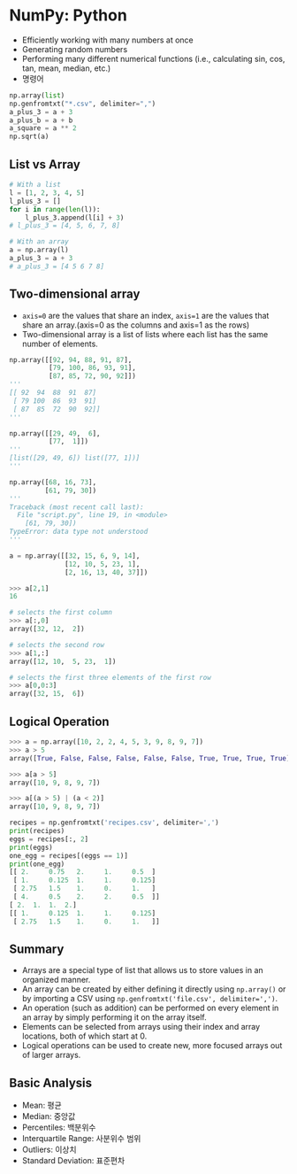 # NumPy: Python

- Efficiently working with many numbers at once
- Generating random numbers
- Performing many different numerical functions (i.e., calculating sin, cos, tan, mean, median, etc.)
- 명령어

```python
np.array(list)
np.genfromtxt("*.csv", delimiter=",")
a_plus_3 = a + 3
a_plus_b = a + b
a_square = a ** 2
np.sqrt(a)
```

## List vs Array

```python
# With a list
l = [1, 2, 3, 4, 5]
l_plus_3 = []
for i in range(len(l)):
    l_plus_3.append(l[i] + 3)
# l_plus_3 = [4, 5, 6, 7, 8]
```

```python
# With an array
a = np.array(l)
a_plus_3 = a + 3
# a_plus_3 = [4 5 6 7 8]
```

## Two-dimensional array

* `axis=0` are the values that share an index, `axis=1` are the values that share an array.(axis=0 as the columns and axis=1 as the rows)
* Two-dimensional array is a list of lists where each list has the same number of elements.

```python
np.array([[92, 94, 88, 91, 87], 
          [79, 100, 86, 93, 91],
          [87, 85, 72, 90, 92]])
'''
[[ 92  94  88  91  87]
 [ 79 100  86  93  91]
 [ 87  85  72  90  92]]
'''
```

```python
np.array([[29, 49,  6], 
          [77,  1]])
'''
[list([29, 49, 6]) list([77, 1])]
'''
```

```python
np.array([68, 16, 73],
         [61, 79, 30])
'''
Traceback (most recent call last):
  File "script.py", line 19, in <module>
    [61, 79, 30])
TypeError: data type not understood
'''
```

```python
a = np.array([[32, 15, 6, 9, 14], 
              [12, 10, 5, 23, 1],
              [2, 16, 13, 40, 37]])

>>> a[2,1]
16

# selects the first column
>>> a[:,0]
array([32, 12,  2])

# selects the second row
>>> a[1,:]
array([12, 10,  5, 23,  1])

# selects the first three elements of the first row
>>> a[0,0:3]
array([32, 15,  6])
```

## Logical Operation

```python
>>> a = np.array([10, 2, 2, 4, 5, 3, 9, 8, 9, 7])
>>> a > 5
array([True, False, False, False, False, False, True, True, True, True], dtype=bool)
```

```python
>>> a[a > 5]
array([10, 9, 8, 9, 7])
```

```python
>>> a[(a > 5) | (a < 2)]
array([10, 9, 8, 9, 7])
```

``` python
recipes = np.genfromtxt('recipes.csv', delimiter=',')
print(recipes)
eggs = recipes[:, 2]
print(eggs)
one_egg = recipes[(eggs == 1)]
print(one_egg)
[[ 2.     0.75   2.     1.     0.5  ]
 [ 1.     0.125  1.     1.     0.125]
 [ 2.75   1.5    1.     0.     1.   ]
 [ 4.     0.5    2.     2.     0.5  ]]
[ 2.  1.  1.  2.]
[[ 1.     0.125  1.     1.     0.125]
 [ 2.75   1.5    1.     0.     1.   ]]
```



## Summary

- Arrays are a special type of list that allows us to store values in an organized manner.
- An array can be created by either defining it directly using `np.array()` or by importing a CSV using `np.genfromtxt('file.csv', delimiter=',')`.
- An operation (such as addition) can be performed on every element in an array by simply performing it on the array itself.
- Elements can be selected from arrays using their index and array locations, both of which start at 0.
- Logical operations can be used to create new, more focused arrays out of larger arrays.

## Basic Analysis

- Mean: 평균
- Median: 중앙값
- Percentiles: 백분위수
- Interquartile Range: 사분위수 범위
- Outliers: 이상치
- Standard Deviation: 표준편차